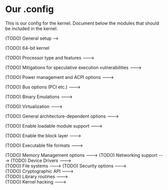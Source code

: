 # Our .config
This is our config for the kernel. Document below the modules that should be included in the kernel.


(TODO) General setup --> 

(TODO) 64-bit kernel 

(TODO) Processor type and features  --->

(TODO) Mitigations for speculative execution vulnerabilities  --->

(TODO) Power management and ACPI options  --->

(TODO) Bus options (PCI etc.)  --->

(TODO) Binary Emulations  --->

(TODO) Virtualization  --->

(TODO) General architecture-dependent options  --->

(TODO) Enable loadable module support  --->

(TODO) Enable the block layer  --->

(TODO) Executable file formats  --->

(TODO) Memory Management options  --->
(TODO) Networking support  --->
(TODO) Device Drivers  --->    
(TODO) File systems  --->
(TODO) Security options  --->   
(TODO) Cryptographic API  --->  
(TODO) Library routines  --->   
(TODO) Kernel hacking  --->
